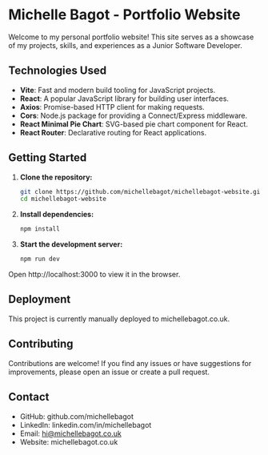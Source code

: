 # Michelle Bagot - Portfolio Website

Welcome to my personal portfolio website! This site serves as a showcase of my projects, skills, and experiences as a Junior Software Developer.

## Technologies Used

- **Vite**: Fast and modern build tooling for JavaScript projects.
- **React**: A popular JavaScript library for building user interfaces.
- **Axios**: Promise-based HTTP client for making requests.
- **Cors**: Node.js package for providing a Connect/Express middleware.
- **React Minimal Pie Chart**: SVG-based pie chart component for React.
- **React Router**: Declarative routing for React applications.


## Getting Started

1. **Clone the repository:**

   ```bash
   git clone https://github.com/michellebagot/michellebagot-website.git
   cd michellebagot-website
2. **Install dependencies:**

    ```bash
    npm install
3. **Start the development server:**

    ```bash
    npm run dev
Open http://localhost:3000 to view it in the browser.

## Deployment
This project is currently manually deployed to michellebagot.co.uk.

## Contributing
Contributions are welcome! If you find any issues or have suggestions for improvements, please open an issue or create a pull request.

## Contact
* GitHub: github.com/michellebagot
* LinkedIn: linkedin.com/in/michellebagot
* Email: hi@michellebagot.co.uk
* Website: michellebagot.co.uk